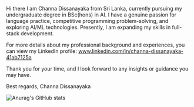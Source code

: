 Hi there
I am Channa Dissanayaka from Sri Lanka, currently pursuing my undergraduate degree in BSc(hons) in AI. I have a genuine passion for language practice, competitive programming problem-solving, and exploring AI/ML technologies. Presently, I am expanding my skills in full-stack development.

For more details about my professional background and experiences, you can view my LinkedIn profile: www.linkedin.com/in/channa-dissanayaka-41ab7125a

Thank you for your time, and I look forward to any insights or guidance you may have.

Best regards,
Channa Dissanayaka

![Anurag's GitHub stats](https://github-readme-stats.vercel.app/api?username=ywchanna2001&theme=radical_icons=true)
